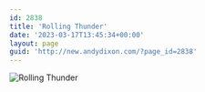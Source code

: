 ```yaml
---
id: 2838
title: 'Rolling Thunder'
date: '2023-03-17T13:45:34+00:00'
layout: page
guid: 'http://new.andydixon.com/?page_id=2838'
---
```


![Rolling Thunder](https://i0.wp.com/assets.g8x2.ldn.idrivee2-23.com/posters/Rolling%20Thunder%2001.jpg?w=1200&ssl=1 "Rolling Thunder")